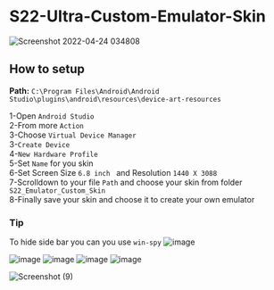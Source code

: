# S22-Ultra-Custom-Emulator-Skin
![Screenshot 2022-04-24 034808](https://user-images.githubusercontent.com/70527079/164998741-df3173f8-92ef-462b-9259-fc791b57ce5a.png)
## How to setup
**Path:** `C:\Program Files\Android\Android Studio\plugins\android\resources\device-art-resources`

1-Open `Android Studio`\
2-From more `Action`\
3-Choose `Virtual Device Manager`\
3-`Create Device`\
4-`New Hardware Profile`\
5-Set `Name` for you skin\
6-Set Screen  Size `6.8 inch ` and Resolution `1440 X 3088`\
7-Scrolldown to your file `Path` and choose your skin from folder `S22_Emulator_Custom_Skin`\
8-Finally save your skin and choose it to create your own emulator
### Tip 
To hide side bar you can you use `win-spy` 
![image](https://user-images.githubusercontent.com/70527079/164999072-71cf61a4-d68f-4f67-85e0-7ba3cc34af3d.png)

![image](https://user-images.githubusercontent.com/70527079/164999086-5d320a67-04c8-4214-a325-682828dc95eb.png)
![image](https://user-images.githubusercontent.com/70527079/164999100-c042d518-fa57-46d7-a4ab-b605dfdf23a1.png)
![image](https://user-images.githubusercontent.com/70527079/164999141-733114ee-ddec-4dcc-829c-afaa605747d8.png)
![image](https://user-images.githubusercontent.com/70527079/164999149-301df57c-6280-49f0-8739-fa8a1ce513e0.png)



![Screenshot (9)](https://user-images.githubusercontent.com/70527079/164998747-dd9c1d7a-ec89-4e9f-940b-d04da97f80f0.png)
